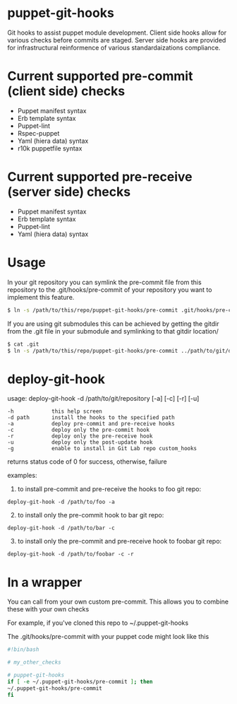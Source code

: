 puppet-git-hooks
================

Git hooks to assist puppet module development.  Client side hooks allow for various checks before commits are staged.  Server side hooks are provided for infrastructural reinformence of various standardaizations compliance.

Current supported pre-commit (client side) checks
=================================================

* Puppet manifest syntax
* Erb template syntax
* Puppet-lint
* Rspec-puppet
* Yaml (hiera data) syntax
* r10k puppetfile syntax

Current supported pre-receive (server side) checks
==================================================

* Puppet manifest syntax
* Erb template syntax
* Puppet-lint
* Yaml (hiera data) syntax

Usage
=====

In your git repository you can symlink the pre-commit file from this repository to the .git/hooks/pre-commit of your repository you want to implement this feature.

```bash
$ ln -s /path/to/this/repo/puppet-git-hooks/pre-commit .git/hooks/pre-commit
```

If you are using git submodules this can be achieved by getting the gitdir from the .git file in your submodule and symlinking to that gitdir location/

```bash
$ cat .git
$ ln -s /path/to/this/repo/puppet-git-hooks/pre-commit ../path/to/git/dir/from/previous/command/hooks/pre-commit
```

deploy-git-hook
===============

  usage: deploy-git-hook -d /path/to/git/repository [-a] [-c] [-r] [-u]

    -h            this help screen
    -d path       install the hooks to the specified path
    -a            deploy pre-commit and pre-receive hooks
    -c            deploy only the pre-commit hook
    -r            deploy only the pre-receive hook
    -u            deploy only the post-update hook
    -g            enable to install in Git Lab repo custom_hooks

  returns status code of 0 for success, otherwise, failure

  examples:

  1) to install pre-commit and pre-receive the hooks to foo git repo:

    deploy-git-hook -d /path/to/foo -a

  2) to install only the pre-commit hook to bar git repo:

    deploy-git-hook -d /path/to/bar -c

  3) to install only the pre-commit and pre-receive hook to foobar git repo:

    deploy-git-hook -d /path/to/foobar -c -r

In a wrapper
===============
You can call from your own custom pre-commit. This allows you to combine these with your own checks

For example, if you've cloned this repo to ~/.puppet-git-hooks


The .git/hooks/pre-commit with your puppet code might look like this

```bash
#!bin/bash

# my_other_checks

# puppet-git-hooks
if [ -e ~/.puppet-git-hooks/pre-commit ]; then
~/.puppet-git-hooks/pre-commit
fi
```

